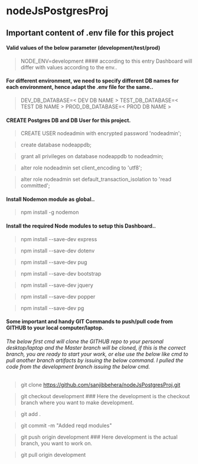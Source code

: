 # nodeJsPostgresProj

## Important content of .env file for this project
#### Valid values of the below parameter (development/test/prod)
> NODE_ENV=development #### according to this entry Dashboard will differ with values according to the env..
#### For different environment, we need to specify different DB names for each environment, hence adapt the .env file for the same..
> DEV_DB_DATABASE=< DEV DB NAME >
> TEST_DB_DATABASE=< TEST DB NAME >
> PROD_DB_DATABASE=< PROD DB NAME >

#### CREATE Postgres DB and DB User for this project.

> CREATE USER nodeadmin with encrypted password 'nodeadmin';

> create database nodeappdb;

> grant all privileges on database nodeappdb to nodeadmin;

> alter role nodeadmin set client_encoding to 'utf8';

> alter role nodeadmin set default_transaction_isolation to 'read committed';

#### Install Nodemon module as global..

> npm install -g nodemon

#### Install the required Node modules to setup this Dashboard..

> npm install --save-dev express

> npm install --save-dev dotenv

> npm install --save-dev pug

> npm install --save-dev bootstrap

> npm install --save-dev jquery

> npm install --save-dev popper

> npm install --save-dev pg

#### Some important and handy GIT Commands to push/pull code from GITHUB to your local computer/laptop.

###### The below first cmd will clone the GITHUB repo to your personal desktop/laptop and the Master branch will be cloned, if this is the correct branch, you are ready to start your work, or else use the below like cmd to pull another branch artifacts by issuing the below command. I pulled the code from the development branch issuing the below cmd.

> git clone https://github.com/sanjibbehera/nodeJsPostgresProj.git

> git checkout development  ### Here the development is the checkout branch where you want to make development. 

> git add .

> git commit -m "Added reqd modules"

> git push origin development  ### Here development is the actual branch, you want to work on.

> git pull origin development
